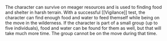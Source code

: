 The character can survive on meager resources and is used to finding food and shelter in harsh terrain. With a successful [[Vigilance]] test, the character can find enough food and water to feed themself while being on the move in the wilderness. If the character is part of a small group (up to five individuals), food and water can be found for them as well, but that will take much more time. The group cannot be on the move during that time.